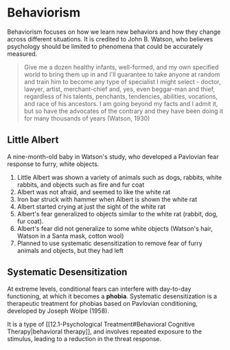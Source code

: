 # Behaviorism
Behaviorism focuses on how we learn new behaviors and how they change across different situations. It is credited to John B. Watson, who believes psychology should be limited to phenomena that could be accurately measured.

> Give me a dozen healthy infants, well-formed, and my own specified world to bring them up in and I'll guarantee to take anyone at random and train him to become any type of specialist I might select - doctor, lawyer, artist, merchant-chief and, yes, even beggar-man and thief, regardless of his talents, penchants, tendencies, abilities, vocations, and race of his ancestors. I am going beyond my facts and I admit it, but so have the advocates of the contrary and they have been doing it for many thousands of years (Watson, 1930)

## Little Albert
A nine-month-old baby in Watson's study, who developed a Pavlovian fear response to furry, white objects.
1. Little Albert was shown a variety of animals such as dogs, rabbits, white rabbits, and objects such as fire and fur coat
2. Albert was not afraid, and seemed to like the white rat
3. Iron bar struck with hammer when Albert is shown the white rat
4. Albert started crying at just the sight of the white rat
5. Albert's fear generalized to objects similar to the white rat (rabbit, dog, fur coat).
6. Albert's fear did not generalize to some white objects (Watson's hair, Watson in a Santa mask, cotton wool)
7. Planned to use systematic desensitization to remove fear of furry animals and objects, but they had left

## Systematic Desensitization
At extreme levels, conditional fears can interfere with day-to-day functioning, at which it becomes a **phobia**. Systematic desensitization is a therapeutic treatment for phobias based on Pavlovian conditioning, developed by Joseph Wolpe (1958). 

It is a type of [[12.1-Psychological Treatment#Behavioral Cognitive Therapy|behavioral therapy]], and involves repeated exposure to the stimulus, leading to a reduction in the threat response.


